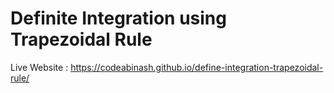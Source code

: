 # Definite Integration using Trapezoidal Rule
Live Website : https://codeabinash.github.io/define-integration-trapezoidal-rule/